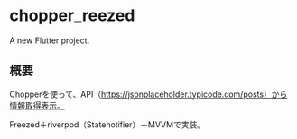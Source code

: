 # chopper_reezed

A new Flutter project.

## 概要

Chopperを使って、API（https://jsonplaceholder.typicode.com/posts）から情報取得表示。

Freezed＋riverpod（Statenotifier）＋MVVMで実装。
